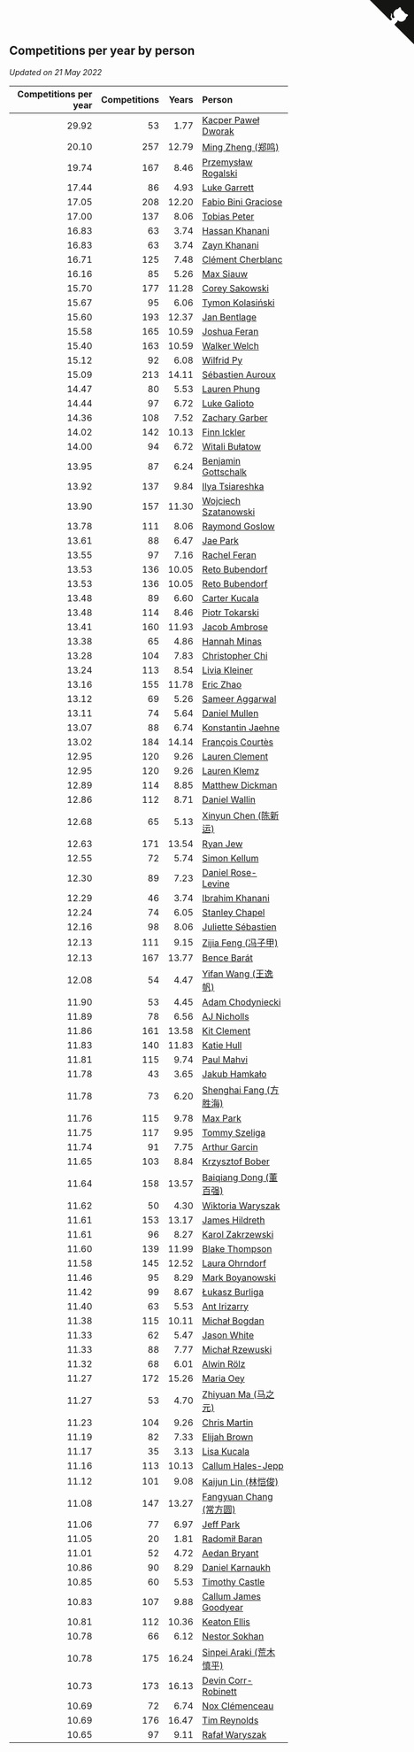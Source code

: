 ## Competitions per year by person

*Updated on 21 May 2022*

| Competitions per year | Competitions | Years | Person |
| ---: | ---: | ---: | :--- |
| 29.92 | 53 | 1.77 | [Kacper Paweł Dworak](https://www.worldcubeassociation.org/persons/2020DWOR01) |
| 20.10 | 257 | 12.79 | [Ming Zheng (郑鸣)](https://www.worldcubeassociation.org/persons/2009ZHEN11) |
| 19.74 | 167 | 8.46 | [Przemysław Rogalski](https://www.worldcubeassociation.org/persons/2013ROGA02) |
| 17.44 | 86 | 4.93 | [Luke Garrett](https://www.worldcubeassociation.org/persons/2017GARR05) |
| 17.05 | 208 | 12.20 | [Fabio Bini Graciose](https://www.worldcubeassociation.org/persons/2010GRAC02) |
| 17.00 | 137 | 8.06 | [Tobias Peter](https://www.worldcubeassociation.org/persons/2014PETE03) |
| 16.83 | 63 | 3.74 | [Hassan Khanani](https://www.worldcubeassociation.org/persons/2018KHAN26) |
| 16.83 | 63 | 3.74 | [Zayn Khanani](https://www.worldcubeassociation.org/persons/2018KHAN28) |
| 16.71 | 125 | 7.48 | [Clément Cherblanc](https://www.worldcubeassociation.org/persons/2014CHER05) |
| 16.16 | 85 | 5.26 | [Max Siauw](https://www.worldcubeassociation.org/persons/2017SIAU02) |
| 15.70 | 177 | 11.28 | [Corey Sakowski](https://www.worldcubeassociation.org/persons/2011SAKO01) |
| 15.67 | 95 | 6.06 | [Tymon Kolasiński](https://www.worldcubeassociation.org/persons/2016KOLA02) |
| 15.60 | 193 | 12.37 | [Jan Bentlage](https://www.worldcubeassociation.org/persons/2010BENT01) |
| 15.58 | 165 | 10.59 | [Joshua Feran](https://www.worldcubeassociation.org/persons/2011FERA01) |
| 15.40 | 163 | 10.59 | [Walker Welch](https://www.worldcubeassociation.org/persons/2011WELC01) |
| 15.12 | 92 | 6.08 | [Wilfrid Py](https://www.worldcubeassociation.org/persons/2016PYWI01) |
| 15.09 | 213 | 14.11 | [Sébastien Auroux](https://www.worldcubeassociation.org/persons/2008AURO01) |
| 14.47 | 80 | 5.53 | [Lauren Phung](https://www.worldcubeassociation.org/persons/2016PHUN02) |
| 14.44 | 97 | 6.72 | [Luke Galioto](https://www.worldcubeassociation.org/persons/2015GALI02) |
| 14.36 | 108 | 7.52 | [Zachary Garber](https://www.worldcubeassociation.org/persons/2014GARB01) |
| 14.02 | 142 | 10.13 | [Finn Ickler](https://www.worldcubeassociation.org/persons/2012ICKL01) |
| 14.00 | 94 | 6.72 | [Witali Bułatow](https://www.worldcubeassociation.org/persons/2015BUAT01) |
| 13.95 | 87 | 6.24 | [Benjamin Gottschalk](https://www.worldcubeassociation.org/persons/2016GOTT01) |
| 13.92 | 137 | 9.84 | [Ilya Tsiareshka](https://www.worldcubeassociation.org/persons/2012TERE01) |
| 13.90 | 157 | 11.30 | [Wojciech Szatanowski](https://www.worldcubeassociation.org/persons/2011SZAT01) |
| 13.78 | 111 | 8.06 | [Raymond Goslow](https://www.worldcubeassociation.org/persons/2014GOSL01) |
| 13.61 | 88 | 6.47 | [Jae Park](https://www.worldcubeassociation.org/persons/2015PARK24) |
| 13.55 | 97 | 7.16 | [Rachel Feran](https://www.worldcubeassociation.org/persons/2015FERA01) |
| 13.53 | 136 | 10.05 | [Reto Bubendorf](https://www.worldcubeassociation.org/persons/2012BUBE01) |
| 13.53 | 136 | 10.05 | [Reto Bubendorf](https://www.worldcubeassociation.org/persons/2012BUBE01) |
| 13.48 | 89 | 6.60 | [Carter Kucala](https://www.worldcubeassociation.org/persons/2015KUCA01) |
| 13.48 | 114 | 8.46 | [Piotr Tokarski](https://www.worldcubeassociation.org/persons/2013TOKA01) |
| 13.41 | 160 | 11.93 | [Jacob Ambrose](https://www.worldcubeassociation.org/persons/2010AMBR01) |
| 13.38 | 65 | 4.86 | [Hannah Minas](https://www.worldcubeassociation.org/persons/2017MINA04) |
| 13.28 | 104 | 7.83 | [Christopher Chi](https://www.worldcubeassociation.org/persons/2014CHIC01) |
| 13.24 | 113 | 8.54 | [Livia Kleiner](https://www.worldcubeassociation.org/persons/2013KLEI03) |
| 13.16 | 155 | 11.78 | [Eric Zhao](https://www.worldcubeassociation.org/persons/2010ZHAO19) |
| 13.12 | 69 | 5.26 | [Sameer Aggarwal](https://www.worldcubeassociation.org/persons/2017AGGA01) |
| 13.11 | 74 | 5.64 | [Daniel Mullen](https://www.worldcubeassociation.org/persons/2016MULL04) |
| 13.07 | 88 | 6.74 | [Konstantin Jaehne](https://www.worldcubeassociation.org/persons/2015JAEH01) |
| 13.02 | 184 | 14.14 | [François Courtès](https://www.worldcubeassociation.org/persons/2008COUR01) |
| 12.95 | 120 | 9.26 | [Lauren Clement](https://www.worldcubeassociation.org/persons/2013KLEM01) |
| 12.95 | 120 | 9.26 | [Lauren Klemz](https://www.worldcubeassociation.org/persons/2013KLEM01) |
| 12.89 | 114 | 8.85 | [Matthew Dickman](https://www.worldcubeassociation.org/persons/2013DICK01) |
| 12.86 | 112 | 8.71 | [Daniel Wallin](https://www.worldcubeassociation.org/persons/2013WALL03) |
| 12.68 | 65 | 5.13 | [Xinyun Chen (陈新运)](https://www.worldcubeassociation.org/persons/2017CHEN36) |
| 12.63 | 171 | 13.54 | [Ryan Jew](https://www.worldcubeassociation.org/persons/2008JEWR01) |
| 12.55 | 72 | 5.74 | [Simon Kellum](https://www.worldcubeassociation.org/persons/2016KELL12) |
| 12.30 | 89 | 7.23 | [Daniel Rose-Levine](https://www.worldcubeassociation.org/persons/2015ROSE01) |
| 12.29 | 46 | 3.74 | [Ibrahim Khanani](https://www.worldcubeassociation.org/persons/2018KHAN27) |
| 12.24 | 74 | 6.05 | [Stanley Chapel](https://www.worldcubeassociation.org/persons/2016CHAP04) |
| 12.16 | 98 | 8.06 | [Juliette Sébastien](https://www.worldcubeassociation.org/persons/2014SEBA01) |
| 12.13 | 111 | 9.15 | [Zijia Feng (冯子甲)](https://www.worldcubeassociation.org/persons/2013FENG02) |
| 12.13 | 167 | 13.77 | [Bence Barát](https://www.worldcubeassociation.org/persons/2008BARA01) |
| 12.08 | 54 | 4.47 | [Yifan Wang (王逸帆)](https://www.worldcubeassociation.org/persons/2017WANY29) |
| 11.90 | 53 | 4.45 | [Adam Chodyniecki](https://www.worldcubeassociation.org/persons/2017CHOD02) |
| 11.89 | 78 | 6.56 | [AJ Nicholls](https://www.worldcubeassociation.org/persons/2015NICH04) |
| 11.86 | 161 | 13.58 | [Kit Clement](https://www.worldcubeassociation.org/persons/2008CLEM01) |
| 11.83 | 140 | 11.83 | [Katie Hull](https://www.worldcubeassociation.org/persons/2010HULL01) |
| 11.81 | 115 | 9.74 | [Paul Mahvi](https://www.worldcubeassociation.org/persons/2012MAHV01) |
| 11.78 | 43 | 3.65 | [Jakub Hamkało](https://www.worldcubeassociation.org/persons/2018HAMK01) |
| 11.78 | 73 | 6.20 | [Shenghai Fang (方胜海)](https://www.worldcubeassociation.org/persons/2016FANG01) |
| 11.76 | 115 | 9.78 | [Max Park](https://www.worldcubeassociation.org/persons/2012PARK03) |
| 11.75 | 117 | 9.95 | [Tommy Szeliga](https://www.worldcubeassociation.org/persons/2012SZEL01) |
| 11.74 | 91 | 7.75 | [Arthur Garcin](https://www.worldcubeassociation.org/persons/2014GARC27) |
| 11.65 | 103 | 8.84 | [Krzysztof Bober](https://www.worldcubeassociation.org/persons/2013BOBE01) |
| 11.64 | 158 | 13.57 | [Baiqiang Dong (董百强)](https://www.worldcubeassociation.org/persons/2008DONG06) |
| 11.62 | 50 | 4.30 | [Wiktoria Waryszak](https://www.worldcubeassociation.org/persons/2018WARY01) |
| 11.61 | 153 | 13.17 | [James Hildreth](https://www.worldcubeassociation.org/persons/2009HILD01) |
| 11.61 | 96 | 8.27 | [Karol Zakrzewski](https://www.worldcubeassociation.org/persons/2014ZAKR01) |
| 11.60 | 139 | 11.99 | [Blake Thompson](https://www.worldcubeassociation.org/persons/2010THOM03) |
| 11.58 | 145 | 12.52 | [Laura Ohrndorf](https://www.worldcubeassociation.org/persons/2009OHRN01) |
| 11.46 | 95 | 8.29 | [Mark Boyanowski](https://www.worldcubeassociation.org/persons/2014BOYA01) |
| 11.42 | 99 | 8.67 | [Łukasz Burliga](https://www.worldcubeassociation.org/persons/2013BURL01) |
| 11.40 | 63 | 5.53 | [Ant Irizarry](https://www.worldcubeassociation.org/persons/2016IRIZ02) |
| 11.38 | 115 | 10.11 | [Michał Bogdan](https://www.worldcubeassociation.org/persons/2012BOGD01) |
| 11.33 | 62 | 5.47 | [Jason White](https://www.worldcubeassociation.org/persons/2016WHIT16) |
| 11.33 | 88 | 7.77 | [Michał Rzewuski](https://www.worldcubeassociation.org/persons/2014RZEW01) |
| 11.32 | 68 | 6.01 | [Alwin Rölz](https://www.worldcubeassociation.org/persons/2016ROLZ01) |
| 11.27 | 172 | 15.26 | [Maria Oey](https://www.worldcubeassociation.org/persons/2007OEYM01) |
| 11.27 | 53 | 4.70 | [Zhiyuan Ma (马之元)](https://www.worldcubeassociation.org/persons/2017MAZH04) |
| 11.23 | 104 | 9.26 | [Chris Martin](https://www.worldcubeassociation.org/persons/2013MART03) |
| 11.19 | 82 | 7.33 | [Elijah Brown](https://www.worldcubeassociation.org/persons/2015BROW03) |
| 11.17 | 35 | 3.13 | [Lisa Kucala](https://www.worldcubeassociation.org/persons/2019KUCA01) |
| 11.16 | 113 | 10.13 | [Callum Hales-Jepp](https://www.worldcubeassociation.org/persons/2012HALE01) |
| 11.12 | 101 | 9.08 | [Kaijun Lin (林恺俊)](https://www.worldcubeassociation.org/persons/2013LINK01) |
| 11.08 | 147 | 13.27 | [Fangyuan Chang (常方圆)](https://www.worldcubeassociation.org/persons/2009CHAN04) |
| 11.06 | 77 | 6.97 | [Jeff Park](https://www.worldcubeassociation.org/persons/2015PARK08) |
| 11.05 | 20 | 1.81 | [Radomił Baran](https://www.worldcubeassociation.org/persons/2020BARA02) |
| 11.01 | 52 | 4.72 | [Aedan Bryant](https://www.worldcubeassociation.org/persons/2017BRYA06) |
| 10.86 | 90 | 8.29 | [Daniel Karnaukh](https://www.worldcubeassociation.org/persons/2014KARN02) |
| 10.85 | 60 | 5.53 | [Timothy Castle](https://www.worldcubeassociation.org/persons/2016CAST48) |
| 10.83 | 107 | 9.88 | [Callum James Goodyear](https://www.worldcubeassociation.org/persons/2012GOOD02) |
| 10.81 | 112 | 10.36 | [Keaton Ellis](https://www.worldcubeassociation.org/persons/2012ELLI01) |
| 10.78 | 66 | 6.12 | [Nestor Sokhan](https://www.worldcubeassociation.org/persons/2016SOKH01) |
| 10.78 | 175 | 16.24 | [Sinpei Araki (荒木慎平)](https://www.worldcubeassociation.org/persons/2006ARAK01) |
| 10.73 | 173 | 16.13 | [Devin Corr-Robinett](https://www.worldcubeassociation.org/persons/2006CORR01) |
| 10.69 | 72 | 6.74 | [Nox Clémenceau](https://www.worldcubeassociation.org/persons/2015CLEM03) |
| 10.69 | 176 | 16.47 | [Tim Reynolds](https://www.worldcubeassociation.org/persons/2005REYN01) |
| 10.65 | 97 | 9.11 | [Rafał Waryszak](https://www.worldcubeassociation.org/persons/2013WARY01) |


<a href="https://github.com/JustinTimeCuber/wca_statistics" class="github-corner" aria-label="View source on Github"><svg width="80" height="80" viewBox="0 0 250 250" style="fill:#151513; color:#fff; position: absolute; top: 0; border: 0; right: 0;" aria-hidden="true"><path d="M0,0 L115,115 L130,115 L142,142 L250,250 L250,0 Z"></path><path d="M128.3,109.0 C113.8,99.7 119.0,89.6 119.0,89.6 C122.0,82.7 120.5,78.6 120.5,78.6 C119.2,72.0 123.4,76.3 123.4,76.3 C127.3,80.9 125.5,87.3 125.5,87.3 C122.9,97.6 130.6,101.9 134.4,103.2" fill="currentColor" style="transform-origin: 130px 106px;" class="octo-arm"></path><path d="M115.0,115.0 C114.9,115.1 118.7,116.5 119.8,115.4 L133.7,101.6 C136.9,99.2 139.9,98.4 142.2,98.6 C133.8,88.0 127.5,74.4 143.8,58.0 C148.5,53.4 154.0,51.2 159.7,51.0 C160.3,49.4 163.2,43.6 171.4,40.1 C171.4,40.1 176.1,42.5 178.8,56.2 C183.1,58.6 187.2,61.8 190.9,65.4 C194.5,69.0 197.7,73.2 200.1,77.6 C213.8,80.2 216.3,84.9 216.3,84.9 C212.7,93.1 206.9,96.0 205.4,96.6 C205.1,102.4 203.0,107.8 198.3,112.5 C181.9,128.9 168.3,122.5 157.7,114.1 C157.9,116.9 156.7,120.9 152.7,124.9 L141.0,136.5 C139.8,137.7 141.6,141.9 141.8,141.8 Z" fill="currentColor" class="octo-body"></path></svg></a><style>.github-corner:hover .octo-arm{animation:octocat-wave 560ms ease-in-out}@keyframes octocat-wave{0%,100%{transform:rotate(0)}20%,60%{transform:rotate(-25deg)}40%,80%{transform:rotate(10deg)}}@media (max-width:500px){.github-corner:hover .octo-arm{animation:none}.github-corner .octo-arm{animation:octocat-wave 560ms ease-in-out}}</style>
